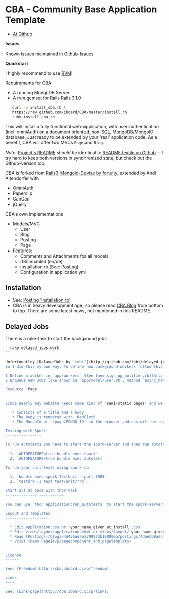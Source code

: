 CBA - Community Base Application Template
=============================

* [At Github](http://github.com/iboard/CBA)

**Issues**

Known issues maintained in [Github-Issues](https://github.com/iboard/CBA/issues)

**Quickstart**

I highly recommend to use [RVM](https://rvm.beginrescueend.com/)!

Requirements for CBA:

  * A running MongoDB Server
  * A rvm gemset for Rails Rails 3.1.0


```sh
   curl -o install_cba.rb \
   https://raw.github.com/iboard/CBA/master/install.rb
   ruby install_cba.rb
```

This will install  a fully functional web-application, with user-authentication (incl. omniAuth) on a document oriented, non-SQL, MongoDB/MongoID database. Just ready to be extended by your 'real' application code. As a benefit, CBA will offer two MVCs `Page` and `Blog`.

*Note*: [Project's README](http://cba.iboard.cc/p/readme) *should be* identical to [README.textile on Github](http://github.com/iboard/CBA/blob/master/README.textile) -- I try hard to keep both versions in synchronized state, but check out the Github-version too.

*CBA* is forked from [Rails3-Mongoid-Devise by fortuity](http://github.com/fortuity/rails3-mongoid-devise), extended by Andi Altendorfer with

* OmniAuth
* Paperclip
* CanCan
* jQuery

CBA's own implementations

* Models/MVC
  * User
  * Blog
  * Posting
  * Page
* Features: 
  * Comments and Attachments for all models
  * i18n enabled (en/de)
  * installation.rb (See: [Posting](http://cba.iboard.cc/blogs/4d456adae7798923b100000a/postings/4d64c604e779892bbf00001d))
  * Configuration in application.yml

Installation
---------

  * See: [Posting 'installation.rb'](http://cba.iboard.cc/blogs/4d456adae7798923b100000a/postings/4d53bb27e779893dd0000007)
  * CBA is in heavy development age, so please read [CBA Blog](http://cba.iboard.cc) from bottom to top. There are some latest news, not mentioned in this README.


Delayed Jobs
----------

There is a rake-task to start the background jobs

````sh
  rake delayed_jobs:work
```

Unfortunatley [DelayedJobs by 'tobi'](http://github.com/tobi/delayed_job) doesn't work with _MongoId_.
So I did this my own way. To define new background-workers follow this steps:

1 Define a worker in `app/workers` (See [new_sign_up_notifier.rb](http://github.com/iboard/CBA/tree/master/app/workers for example))
2 Enqueue new Jobs like shown in `app/model/user.rb`, method `async_notify_on_creation` ([Source](http://gist.github.com/841907))

Resource 'Page'
------------

Since nearly any website needs some kind of 'semi-static pages' and we need some kind of object to test the application, there is a resource Page with the following features

   * Consists of a title and a body
   * The body is rendered with _RedCloth_
   * The MongoId of `/page/MONGO_ID` in the browser-address will be replaced by `/p/title_of_the_page` with JS.

Testing with Spork
----------------

To run autotests you have to start the spork-server and then run autotest command

  1. `AUTOFEATURE=true bundle exec spark`
  2. `AUTOFEATURE=true bundle exec autotest`

To run your unit-tests using spork do

  1. `bundle exec spork TestUnit --port 8988`
  2. `testdrb -I test test/unit/*rb`

Start all at once with thor-task
--------------------------

You can use `thor application:run_autotests` to start the spork-server and autotest. The shortest way to jump into *continuos testing* 

Layout and Templates
-------------------

  * Edit application.css or 'your_name_given_at_install'.css
  * Edit views/layout/application.html or views/layout/'your_name_given_at_install'.html.erb
  * Read [Posting](/blogs/4d456adae7798923b100000a/postings/4dbebb9adaf9853b3000001a)
  * Visit [Demo Page](/p/pagecomponent_and_pagetemplat$)


License
------

See: [Freedom](http://cba.iboard.cc/p/freedom)

Links
----

See: [Link-page](http://cba.iboard.cc/p/links)
